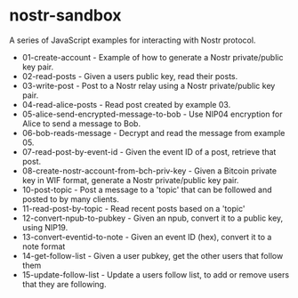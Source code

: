 # nostr-sandbox

A series of JavaScript examples for interacting with Nostr protocol.

- 01-create-account - Example of how to generate a Nostr private/public key pair.
- 02-read-posts - Given a users public key, read their posts.
- 03-write-post - Post to a Nostr relay using a Nostr private/public key pair.
- 04-read-alice-posts - Read post created by example 03.
- 05-alice-send-encrypted-message-to-bob - Use NIP04 encryption for Alice to send a message to Bob.
- 06-bob-reads-message - Decrypt and read the message from example 05.
- 07-read-post-by-event-id - Given the event ID of a post, retrieve that post.
- 08-create-nostr-account-from-bch-priv-key - Given a Bitcoin private key in WIF format, generate a Nostr private/public key pair.
- 10-post-topic - Post a message to a 'topic' that can be followed and posted to by many clients.
- 11-read-post-by-topic - Read recent posts based on a 'topic'
- 12-convert-npub-to-pubkey - Given an npub, convert it to a public key, using NIP19.
- 13-convert-eventid-to-note - Given an event ID (hex), convert it to a note format
- 14-get-follow-list - Given a user pubkey, get the other users that follow them
- 15-update-follow-list - Update a users follow list, to add or remove users that they are following.
